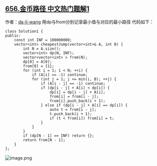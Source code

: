 ## [656.金币路径 中文热门题解1](https://leetcode.cn/problems/coin-path/solutions/100000/c-dong-tai-gui-hua-by-da-li-wang-7)

作者：[da-li-wang](https://leetcode.cn/u/da-li-wang)
用dp与from分别记录最小值与对应的最小路径
代码如下：
```
class Solution1 {
public:
    const int INF = 100000000;
    vector<int> cheapestJump(vector<int>& A, int B) {
        int N = A.size();
        vector<int> dp(N, INF);
        vector<vector<int> > from(N);
        dp[0] = A[0];
        from[0] = {1};
        for (int i = 1; i < N; ++i) {
            if (A[i] == -1) continue;
            for (int j = 1; j <= min(i, B); ++j) {
                if (A[i - j] == -1) continue;
                if (dp[i - j] + A[i] < dp[i]) {
                    dp[i] = dp[i - j] + A[i];
                    from[i] = from[i - j];
                    from[i].push_back(i + 1);
                } else if (dp[i - j] + A[i] == dp[i]) {
                    auto t = from[i - j];
                    t.push_back(i + 1);
                    if (t < from[i]) from[i] = t;
                }
            }
        }
        if (dp[N - 1] == INF) return {};
        return from[N - 1];
    }
};
```
![image.png](https://pic.leetcode-cn.com/e722fc493810ca7862eb3b5794f6b2d014b1844b58ab53fd79fa209a7b076d81-image.png)
